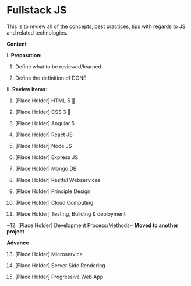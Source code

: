 # Fullstack JS
This is to review all of the concepts, best practices, tips with regards to JS and related technologies.

**Content**

I. **Preparation:**
1. Define what to be reviewed/learned

2. Define the definition of DONE

II. **Review Items:**
1. [Place Holder] HTML 5 :running:

2. [Place Holder] CSS 3 :running:

3. [Place Holder] Angular 5

4. [Place Holder] React JS

5. [Place Holder] Node JS

6. [Place Holder] Express JS

7. [Place Holder] Mongo DB

8. [Place Holder] Restful Webservices

9. [Place Holder] Principle Design

10. [Place Holder] Cloud Computing

11. [Place Holder] Testing, Building & deployment

~12. [Place Holder] Development Process/Methods~ **Moved to another project**

**Advance**

13. [Place Holder] Microservice

14. [Place Holder] Server Side Rendering

15. [Place Holder] Progressive Web App


